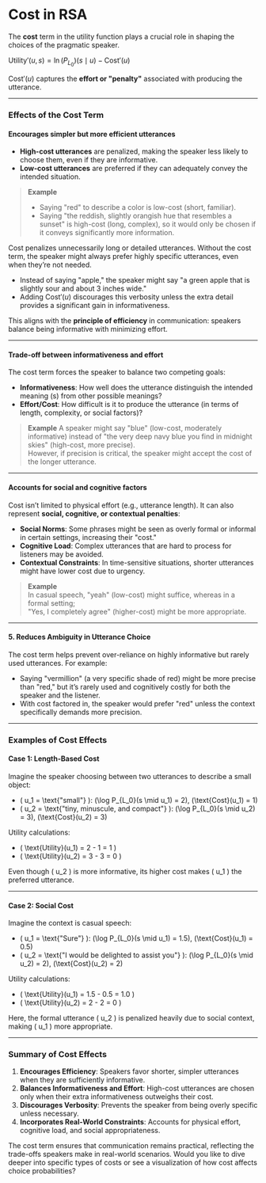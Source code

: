 # Cost in RSA

The **cost** term in the utility function plays a crucial role in shaping the choices of the pragmatic speaker. 

$\text{Utility}'(u, s) = \ln (P_{L_0})(s \mid u) - \text{Cost}'(u)$

$\text{Cost}'(u)$ captures the **effort or "penalty"** associated with producing the utterance.

---

### Effects of the Cost Term

#### Encourages simpler but more efficient utterances

- **High-cost utterances** are penalized, making the speaker less likely to choose them, even if they are informative.
- **Low-cost utterances** are preferred if they can adequately convey the intended situation.

> **Example** <br>
> - Saying "red" to describe a color is low-cost (short, familiar).
> - Saying "the reddish, slightly orangish hue that resembles a sunset" is high-cost (long, complex), so it would only be chosen if it conveys significantly more information.

Cost penalizes unnecessarily long or detailed utterances. Without the cost term, the speaker might always prefer highly specific utterances, even when they’re not needed. 

- Instead of saying "apple," the speaker might say "a green apple that is slightly sour and about 3 inches wide."
- Adding $\text{Cost}'(u)$ discourages this verbosity unless the extra detail provides a significant gain in informativeness.

This aligns with the **principle of efficiency** in communication: speakers balance being informative with minimizing effort.

---

#### Trade-off between informativeness and effort

The cost term forces the speaker to balance two competing goals:

- **Informativeness**: How well does the utterance distinguish the intended meaning \(s\) from other possible meanings?
- **Effort/Cost**: How difficult is it to produce the utterance (in terms of length, complexity, or social factors)?

> **Example**
> A speaker might say "blue" (low-cost, moderately informative) instead of "the very deep navy blue you find in midnight skies" (high-cost, more precise). <br>
> However, if precision is critical, the speaker might accept the cost of the longer utterance.

---

#### Accounts for social and cognitive factors
Cost isn’t limited to physical effort (e.g., utterance length). It can also represent **social, cognitive, or contextual penalties**:

- **Social Norms**: Some phrases might be seen as overly formal or informal in certain settings, increasing their "cost."
- **Cognitive Load**: Complex utterances that are hard to process for listeners may be avoided.
- **Contextual Constraints**: In time-sensitive situations, shorter utterances might have lower cost due to urgency.

> **Example** <br>
> In casual speech, "yeah" (low-cost) might suffice, whereas in a formal setting; <br>
> "Yes, I completely agree" (higher-cost) might be more appropriate.

---

#### 5. **Reduces Ambiguity in Utterance Choice**
The cost term helps prevent over-reliance on highly informative but rarely used utterances. For example:
- Saying "vermillion" (a very specific shade of red) might be more precise than "red," but it’s rarely used and cognitively costly for both the speaker and the listener.
- With cost factored in, the speaker would prefer "red" unless the context specifically demands more precision.

---

### **Examples of Cost Effects**

#### **Case 1: Length-Based Cost**
Imagine the speaker choosing between two utterances to describe a small object:
- \( u_1 = \text{"small"} \): \(\log P_{L_0}(s \mid u_1) = 2\), \(\text{Cost}(u_1) = 1\)
- \( u_2 = \text{"tiny, minuscule, and compact"} \): \(\log P_{L_0}(s \mid u_2) = 3\), \(\text{Cost}(u_2) = 3\)

Utility calculations:
- \( \text{Utility}(u_1) = 2 - 1 = 1 \)
- \( \text{Utility}(u_2) = 3 - 3 = 0 \)

Even though \( u_2 \) is more informative, its higher cost makes \( u_1 \) the preferred utterance.

---

#### **Case 2: Social Cost**
Imagine the context is casual speech:
- \( u_1 = \text{"Sure"} \): \(\log P_{L_0}(s \mid u_1) = 1.5\), \(\text{Cost}(u_1) = 0.5\)
- \( u_2 = \text{"I would be delighted to assist you"} \): \(\log P_{L_0}(s \mid u_2) = 2\), \(\text{Cost}(u_2) = 2\)

Utility calculations:
- \( \text{Utility}(u_1) = 1.5 - 0.5 = 1.0 \)
- \( \text{Utility}(u_2) = 2 - 2 = 0 \)

Here, the formal utterance \( u_2 \) is penalized heavily due to social context, making \( u_1 \) more appropriate.

---

### **Summary of Cost Effects**
1. **Encourages Efficiency**: Speakers favor shorter, simpler utterances when they are sufficiently informative.
2. **Balances Informativeness and Effort**: High-cost utterances are chosen only when their extra informativeness outweighs their cost.
3. **Discourages Verbosity**: Prevents the speaker from being overly specific unless necessary.
4. **Incorporates Real-World Constraints**: Accounts for physical effort, cognitive load, and social appropriateness.

The cost term ensures that communication remains practical, reflecting the trade-offs speakers make in real-world scenarios. Would you like to dive deeper into specific types of costs or see a visualization of how cost affects choice probabilities?
